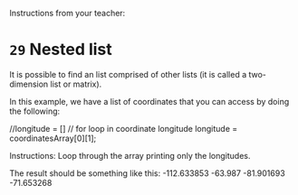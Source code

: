 Instructions from your teacher:
# `29` Nested list
It is possible to find an list comprised of other lists (it is called a two-dimension list or matrix).

In this example, we have a list of coordinates that you can access by doing the following:

//longitude = []
// for loop in coordinate longitude
longitude = coordinatesArray[0][1];


Instructions:
Loop through the array printing only the longitudes.

The result should be something like this:
-112.633853
-63.987
-81.901693
-71.653268
